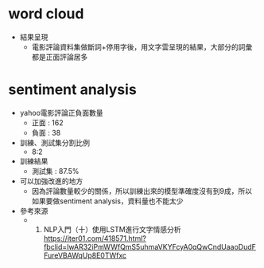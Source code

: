 # word cloud
* 結果呈現
    * 電影評論資料集做斷詞+停用字後，用文字雲呈現的結果，大部分的詞彙都是正面評論居多
# sentiment analysis
* yahoo電影評論正負面數量
    * 正面 : 162
    * 負面 : 38
* 訓練、測試集分割比例
    * 8:2
* 訓練結果
    * 測試集 : 87.5%
* 可以加強改進的地方
    * 因為評論數量較少的關係，所以訓練出來的模型準確度沒有到9成，所以如果要做sentiment analysis，資料量也不能太少
* 參考來源
    * 1. NLP入門（十）使用LSTM進行文字情感分析 https://iter01.com/418571.html?fbclid=IwAR32iPmWWfQmS5uhmaVKYFcyA0qQwCndUaaoDudFFureVBAWqUp8E0TWfxc
